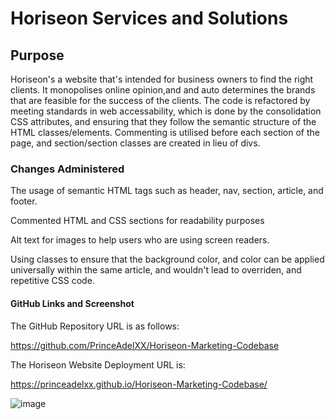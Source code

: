 # Horiseon Services and Solutions

## Purpose 

Horiseon's a website that's intended for business owners to find the right clients. It monopolises online opinion,and and auto determines the brands that are feasible for the success of the clients. The code is refactored by meeting standards in web accessability, which is done by the consolidation  CSS attributes, and ensuring that they follow the semantic structure of the HTML classes/elements. Commenting is utilised before each section of the page, and section/section classes are created in lieu of divs.

### Changes Administered

  The usage of semantic HTML tags such as header, nav, section, article, and footer.

  Commented HTML and CSS sections for readability purposes

  Alt text for images to help users who are using screen readers.

  Using classes to ensure that the background color, and color  can be applied universally within the same article, and wouldn't lead to overriden, and repetitive CSS code.



#### GitHub Links and Screenshot

The GitHub Repository URL is as follows:

https://github.com/PrinceAdelXX/Horiseon-Marketing-Codebase

The Horiseon Website Deployment URL is:

https://princeadelxx.github.io/Horiseon-Marketing-Codebase/

![image](https://user-images.githubusercontent.com/24613646/88513122-916e6380-cf9c-11ea-89e4-c93b628fc830.png)